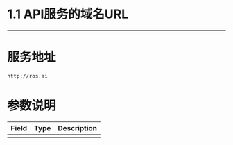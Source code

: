# 1.1 API服务的域名URL

---

# 服务地址

```
http://ros.ai
```

# 参数说明

| Field | Type | Description |
| --- | --- | --- |
|  |  |  |

